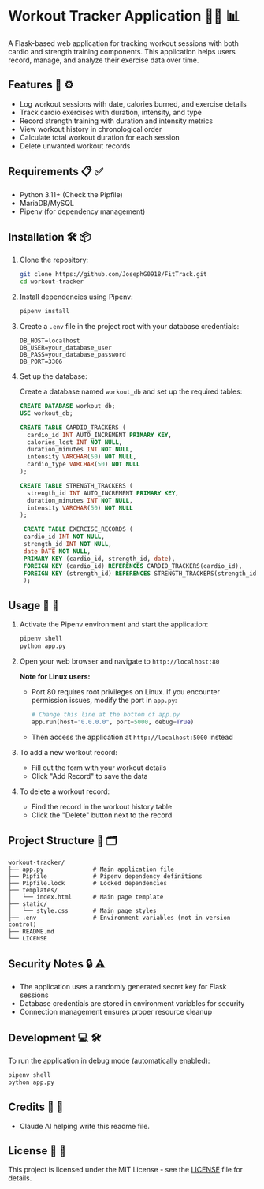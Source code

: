 # Workout Tracker Application 🏋️‍♂️ 📊

A Flask-based web application for tracking workout sessions with both cardio and strength training components. This application helps users record, manage, and analyze their exercise data over time.

## Features 🔧 ⚙️

- Log workout sessions with date, calories burned, and exercise details
- Track cardio exercises with duration, intensity, and type
- Record strength training with duration and intensity metrics
- View workout history in chronological order
- Calculate total workout duration for each session
- Delete unwanted workout records

## Requirements 📋 ✅

- Python 3.11+ (Check the Pipfile)
- MariaDB/MySQL
- Pipenv (for dependency management)

## Installation 🛠️ 📦

1. Clone the repository:
   ```bash
   git clone https://github.com/JosephG0918/FitTrack.git
   cd workout-tracker
   ```

2. Install dependencies using Pipenv:
   ```bash
   pipenv install
   ```

3. Create a `.env` file in the project root with your database credentials:
   ```
   DB_HOST=localhost
   DB_USER=your_database_user
   DB_PASS=your_database_password
   DB_PORT=3306
   ```

4. Set up the database:
   
   Create a database named `workout_db` and set up the required tables:

   ```sql
   CREATE DATABASE workout_db;
   USE workout_db;

   CREATE TABLE CARDIO_TRACKERS (
     cardio_id INT AUTO_INCREMENT PRIMARY KEY,
     calories_lost INT NOT NULL,
     duration_minutes INT NOT NULL,
     intensity VARCHAR(50) NOT NULL,
     cardio_type VARCHAR(50) NOT NULL
   );

   CREATE TABLE STRENGTH_TRACKERS (
     strength_id INT AUTO_INCREMENT PRIMARY KEY,
     duration_minutes INT NOT NULL,
     intensity VARCHAR(50) NOT NULL
   );

    CREATE TABLE EXERCISE_RECORDS (
    cardio_id INT NOT NULL,
    strength_id INT NOT NULL,
    date DATE NOT NULL,
    PRIMARY KEY (cardio_id, strength_id, date),
    FOREIGN KEY (cardio_id) REFERENCES CARDIO_TRACKERS(cardio_id),
    FOREIGN KEY (strength_id) REFERENCES STRENGTH_TRACKERS(strength_id)
    );
   ```

## Usage 📝 🚀

1. Activate the Pipenv environment and start the application:
   ```bash
   pipenv shell
   python app.py
   ```

2. Open your web browser and navigate to `http://localhost:80`

   **Note for Linux users:** 
   - Port 80 requires root privileges on Linux. If you encounter permission issues, modify the port in `app.py`:
     ```python
     # Change this line at the bottom of app.py
     app.run(host="0.0.0.0", port=5000, debug=True)
     ```
   - Then access the application at `http://localhost:5000` instead

3. To add a new workout record:
   - Fill out the form with your workout details
   - Click "Add Record" to save the data

4. To delete a workout record:
   - Find the record in the workout history table
   - Click the "Delete" button next to the record

## Project Structure 📂 🗂️

```
workout-tracker/
├── app.py              # Main application file
├── Pipfile             # Pipenv dependency definitions
├── Pipfile.lock        # Locked dependencies
├── templates/
│   └── index.html      # Main page template
├── static/
│   └── style.css       # Main page styles
├── .env                # Environment variables (not in version control)
├── README.md
└── LICENSE
```

## Security Notes 🔒 ⚠️

- The application uses a randomly generated secret key for Flask sessions
- Database credentials are stored in environment variables for security
- Connection management ensures proper resource cleanup

## Development 💻 🛠️

To run the application in debug mode (automatically enabled):
```bash
pipenv shell
python app.py
```

## Credits 🙏 🏅
- Claude AI helping write this readme file.

## License 📜 📝

This project is licensed under the MIT License - see the [LICENSE](LICENSE) file for details.
